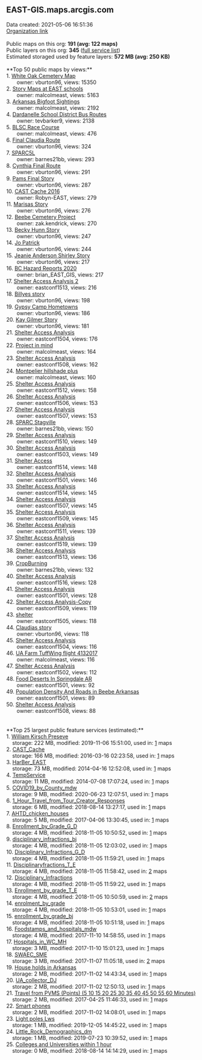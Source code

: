 <h2>EAST-GIS.maps.arcgis.com</h2> Data created: 2021-05-06 16:51:36 <br /><a target='new' href='https://EAST-GIS.maps.arcgis.com'>Organization link</a><br /><br />Public maps on this org: <b>191 (avg: 122 maps)</b><br />Public layers on this org: <b>345 </b>(<a target='new' href='https://services.arcgis.com/EIbKW3Nm8RCAgP3c/ArcGIS/rest/services'>full service list</a>)<br />Estimated storaged used by feature layers: <b>572 MB (avg: 250 KB)</b><br /><br />**Top 50 public maps by views:**<br />  1. <a target='new' href='https://www.arcgis.com/home/item.html?id=5dd0febc7aa14e159254e2011fc07dc6'>White Oak Cemetery Map</a> <br />  &nbsp;&nbsp;&nbsp;&nbsp; &nbsp;&nbsp;owner: vburton96, views: 15350<br />  2. <a target='new' href='https://www.arcgis.com/home/item.html?id=954bb39489de4423886371b40c575db3'>Story Maps at EAST schools</a> <br />  &nbsp;&nbsp;&nbsp;&nbsp; &nbsp;&nbsp;owner: malcolmeast, views: 5163<br />  3. <a target='new' href='https://www.arcgis.com/home/item.html?id=39f8de112eff4cc090518afb2cbdfc0d'>Arkansas Bigfoot Sightings</a> <br />  &nbsp;&nbsp;&nbsp;&nbsp; &nbsp;&nbsp;owner: malcolmeast, views: 2192<br />  4. <a target='new' href='https://www.arcgis.com/home/item.html?id=ffe938d3a0a24bc3a945142471c370bf'>Dardanelle School District Bus Routes</a> <br />  &nbsp;&nbsp;&nbsp;&nbsp; &nbsp;&nbsp;owner: tevbarker9, views: 2138<br />  5. <a target='new' href='https://www.arcgis.com/home/item.html?id=9bfe6c373af84bb3aa552c19d13a9999'>BLSC Race Course</a> <br />  &nbsp;&nbsp;&nbsp;&nbsp; &nbsp;&nbsp;owner: malcolmeast, views: 476<br />  6. <a target='new' href='https://www.arcgis.com/home/item.html?id=1aeede819eb049ab82a035e43d36cb62'>Final Claudia Route</a> <br />  &nbsp;&nbsp;&nbsp;&nbsp; &nbsp;&nbsp;owner: vburton96, views: 324<br />  7. <a target='new' href='https://www.arcgis.com/home/item.html?id=9c93b5276ddb497898e85b9f0a4b0152'>SPARC5L</a> <br />  &nbsp;&nbsp;&nbsp;&nbsp; &nbsp;&nbsp;owner: barnes21bb, views: 293<br />  8. <a target='new' href='https://www.arcgis.com/home/item.html?id=857617dc1cd74a879e2b883770b997a8'>Cynthia Final Route</a> <br />  &nbsp;&nbsp;&nbsp;&nbsp; &nbsp;&nbsp;owner: vburton96, views: 291<br />  9. <a target='new' href='https://www.arcgis.com/home/item.html?id=351053ca3732427890ea1ba5399aa86d'>Pams Final Story</a> <br />  &nbsp;&nbsp;&nbsp;&nbsp; &nbsp;&nbsp;owner: vburton96, views: 287<br />  10. <a target='new' href='https://www.arcgis.com/home/item.html?id=3cb397fd0ec14df2836e32d7c175689d'>CAST Cache 2016</a> <br />  &nbsp;&nbsp;&nbsp;&nbsp; &nbsp;&nbsp;owner: Robyn-EAST, views: 279<br />  11. <a target='new' href='https://www.arcgis.com/home/item.html?id=2a0aed54cc674c508d19377395cd2841'>Marisas Story</a> <br />  &nbsp;&nbsp;&nbsp;&nbsp; &nbsp;&nbsp;owner: vburton96, views: 276<br />  12. <a target='new' href='https://www.arcgis.com/home/item.html?id=44d64201c08c47c9b772e897971af19a'>Beebe Cemetery Project</a> <br />  &nbsp;&nbsp;&nbsp;&nbsp; &nbsp;&nbsp;owner: zak.kendrick, views: 270<br />  13. <a target='new' href='https://www.arcgis.com/home/item.html?id=4f8468a26f4e4465832bb4a91405d9cf'>Becky Hunn Story</a> <br />  &nbsp;&nbsp;&nbsp;&nbsp; &nbsp;&nbsp;owner: vburton96, views: 247<br />  14. <a target='new' href='https://www.arcgis.com/home/item.html?id=ff5ee54c1f4f48faaeaa87918b654d19'>Jo Patrick</a> <br />  &nbsp;&nbsp;&nbsp;&nbsp; &nbsp;&nbsp;owner: vburton96, views: 244<br />  15. <a target='new' href='https://www.arcgis.com/home/item.html?id=bc680e5d8c634a52b23f07e86b177372'>Jeanie Anderson Shirley Story</a> <br />  &nbsp;&nbsp;&nbsp;&nbsp; &nbsp;&nbsp;owner: vburton96, views: 217<br />  16. <a target='new' href='https://www.arcgis.com/home/item.html?id=3964d44ecacb45b4a162733045569307'>BC Hazard Reports 2020</a> <br />  &nbsp;&nbsp;&nbsp;&nbsp; &nbsp;&nbsp;owner: brian_EAST_GIS, views: 217<br />  17. <a target='new' href='https://www.arcgis.com/home/item.html?id=8008bebab8bb4338bec2b34648c85954'>Shelter Access Analysis 2</a> <br />  &nbsp;&nbsp;&nbsp;&nbsp; &nbsp;&nbsp;owner: eastconf1513, views: 216<br />  18. <a target='new' href='https://www.arcgis.com/home/item.html?id=5a820bab32224537b8e627bc2a95e5ab'>Billyes story</a> <br />  &nbsp;&nbsp;&nbsp;&nbsp; &nbsp;&nbsp;owner: vburton96, views: 198<br />  19. <a target='new' href='https://www.arcgis.com/home/item.html?id=67d224a59045408c877cd9b1345c2a40'>Gypsy Camp Hometowns</a> <br />  &nbsp;&nbsp;&nbsp;&nbsp; &nbsp;&nbsp;owner: vburton96, views: 186<br />  20. <a target='new' href='https://www.arcgis.com/home/item.html?id=64304d0d1f794263b75cfa317391601e'>Kay Gilmer Story</a> <br />  &nbsp;&nbsp;&nbsp;&nbsp; &nbsp;&nbsp;owner: vburton96, views: 181<br />  21. <a target='new' href='https://www.arcgis.com/home/item.html?id=27f4497c14074b308d02f8da22433f6e'>Shelter Access Analysis</a> <br />  &nbsp;&nbsp;&nbsp;&nbsp; &nbsp;&nbsp;owner: eastconf1504, views: 176<br />  22. <a target='new' href='https://www.arcgis.com/home/item.html?id=50f0d56a9e674401887d5984c07bd991'>Project in mind</a> <br />  &nbsp;&nbsp;&nbsp;&nbsp; &nbsp;&nbsp;owner: malcolmeast, views: 164<br />  23. <a target='new' href='https://www.arcgis.com/home/item.html?id=12904aee2d3e4d31a9b3e66eb09ed6c8'>Shelter Access Analysis</a> <br />  &nbsp;&nbsp;&nbsp;&nbsp; &nbsp;&nbsp;owner: eastconf1508, views: 162<br />  24. <a target='new' href='https://www.arcgis.com/home/item.html?id=3a3120a2601e45f7b63ea622d89325fd'>Montpelier hillshade plus</a> <br />  &nbsp;&nbsp;&nbsp;&nbsp; &nbsp;&nbsp;owner: malcolmeast, views: 160<br />  25. <a target='new' href='https://www.arcgis.com/home/item.html?id=4d138559e64b414e91330601951e08e9'>Shelter Access Analysis</a> <br />  &nbsp;&nbsp;&nbsp;&nbsp; &nbsp;&nbsp;owner: eastconf1512, views: 158<br />  26. <a target='new' href='https://www.arcgis.com/home/item.html?id=c1f513d4e20c48879da40966a1b8bc7a'>Shelter Access Analysis</a> <br />  &nbsp;&nbsp;&nbsp;&nbsp; &nbsp;&nbsp;owner: eastconf1506, views: 153<br />  27. <a target='new' href='https://www.arcgis.com/home/item.html?id=38dcb8eae69f44a6b96cb17bc8114db8'>Shelter Access Analysis</a> <br />  &nbsp;&nbsp;&nbsp;&nbsp; &nbsp;&nbsp;owner: eastconf1507, views: 153<br />  28. <a target='new' href='https://www.arcgis.com/home/item.html?id=1ecdea68cd1a44629f047b6c5ddd7eb4'>SPARC Stagville</a> <br />  &nbsp;&nbsp;&nbsp;&nbsp; &nbsp;&nbsp;owner: barnes21bb, views: 150<br />  29. <a target='new' href='https://www.arcgis.com/home/item.html?id=76a93afb5f2c451fa139aa9ca80f362e'>Shelter Access Analysis</a> <br />  &nbsp;&nbsp;&nbsp;&nbsp; &nbsp;&nbsp;owner: eastconf1510, views: 149<br />  30. <a target='new' href='https://www.arcgis.com/home/item.html?id=990769333fb24ecf8b64c376fc48cd52'>Shelter Access Analysis</a> <br />  &nbsp;&nbsp;&nbsp;&nbsp; &nbsp;&nbsp;owner: eastconf1503, views: 149<br />  31. <a target='new' href='https://www.arcgis.com/home/item.html?id=266101a438e24b559995866857886797'>Shelter Access</a> <br />  &nbsp;&nbsp;&nbsp;&nbsp; &nbsp;&nbsp;owner: eastconf1514, views: 148<br />  32. <a target='new' href='https://www.arcgis.com/home/item.html?id=7a1a62b6072441809e7dc6d0b30e2f06'>Shelter Access Analysis</a> <br />  &nbsp;&nbsp;&nbsp;&nbsp; &nbsp;&nbsp;owner: eastconf1501, views: 146<br />  33. <a target='new' href='https://www.arcgis.com/home/item.html?id=dd14ae00e96d42328d104a825e69be8b'>Shelter Access Analysis</a> <br />  &nbsp;&nbsp;&nbsp;&nbsp; &nbsp;&nbsp;owner: eastconf1514, views: 145<br />  34. <a target='new' href='https://www.arcgis.com/home/item.html?id=a2798c8492f44fed98bce3f925cf0719'>Shelter Access Analysis</a> <br />  &nbsp;&nbsp;&nbsp;&nbsp; &nbsp;&nbsp;owner: eastconf1507, views: 145<br />  35. <a target='new' href='https://www.arcgis.com/home/item.html?id=54c64fb65ef847308eb817d9b0eff1d8'>Shelter Access Analysis</a> <br />  &nbsp;&nbsp;&nbsp;&nbsp; &nbsp;&nbsp;owner: eastconf1509, views: 145<br />  36. <a target='new' href='https://www.arcgis.com/home/item.html?id=5b6337c650ee4d53892c6697ebdd2758'>Shelter Access Analysis</a> <br />  &nbsp;&nbsp;&nbsp;&nbsp; &nbsp;&nbsp;owner: eastconf1511, views: 139<br />  37. <a target='new' href='https://www.arcgis.com/home/item.html?id=b338c385c51b406c9c73d84aa8a16236'>Shelter Access Analysis</a> <br />  &nbsp;&nbsp;&nbsp;&nbsp; &nbsp;&nbsp;owner: eastconf1519, views: 139<br />  38. <a target='new' href='https://www.arcgis.com/home/item.html?id=f58bbec270b94152a6253d42819ae6ac'>Shelter Access Analysis</a> <br />  &nbsp;&nbsp;&nbsp;&nbsp; &nbsp;&nbsp;owner: eastconf1513, views: 136<br />  39. <a target='new' href='https://www.arcgis.com/home/item.html?id=6f2c430953324c27b91f71e023d097f1'>CropBurning</a> <br />  &nbsp;&nbsp;&nbsp;&nbsp; &nbsp;&nbsp;owner: barnes21bb, views: 132<br />  40. <a target='new' href='https://www.arcgis.com/home/item.html?id=9c1fbe0599e74fca984dfc6fba48665e'>Shelter Access Analysis</a> <br />  &nbsp;&nbsp;&nbsp;&nbsp; &nbsp;&nbsp;owner: eastconf1516, views: 128<br />  41. <a target='new' href='https://www.arcgis.com/home/item.html?id=e8175452af7646fd9a80218f046cdf4b'>Shelter Access Analysis</a> <br />  &nbsp;&nbsp;&nbsp;&nbsp; &nbsp;&nbsp;owner: eastconf1501, views: 128<br />  42. <a target='new' href='https://www.arcgis.com/home/item.html?id=9e64066f06754e28a549fc802649a9fd'>Shelter Access Analysis-Copy</a> <br />  &nbsp;&nbsp;&nbsp;&nbsp; &nbsp;&nbsp;owner: eastconf1509, views: 119<br />  43. <a target='new' href='https://www.arcgis.com/home/item.html?id=cedf2bc08a0c496e87fdfec85beaced9'>shelter</a> <br />  &nbsp;&nbsp;&nbsp;&nbsp; &nbsp;&nbsp;owner: eastconf1505, views: 118<br />  44. <a target='new' href='https://www.arcgis.com/home/item.html?id=8444271a41964da38866c1e5088209f3'>Claudias story</a> <br />  &nbsp;&nbsp;&nbsp;&nbsp; &nbsp;&nbsp;owner: vburton96, views: 118<br />  45. <a target='new' href='https://www.arcgis.com/home/item.html?id=1d1f154e18564c17ab14fabc266c2809'>Shelter Access Analysis</a> <br />  &nbsp;&nbsp;&nbsp;&nbsp; &nbsp;&nbsp;owner: eastconf1504, views: 116<br />  46. <a target='new' href='https://www.arcgis.com/home/item.html?id=e67a499dbe054b8fa89e5058f5ff7965'>UA Farm TuffWing flight 4132017</a> <br />  &nbsp;&nbsp;&nbsp;&nbsp; &nbsp;&nbsp;owner: malcolmeast, views: 116<br />  47. <a target='new' href='https://www.arcgis.com/home/item.html?id=cfef5f66944e40288d5e5b2a5cbed6d0'>Shelter Access Analysis</a> <br />  &nbsp;&nbsp;&nbsp;&nbsp; &nbsp;&nbsp;owner: eastconf1502, views: 112<br />  48. <a target='new' href='https://www.arcgis.com/home/item.html?id=14541f3076a647bf808c582deb751d9f'>Food Deserts In Springdale AR</a> <br />  &nbsp;&nbsp;&nbsp;&nbsp; &nbsp;&nbsp;owner: eastconf1501, views: 92<br />  49. <a target='new' href='https://www.arcgis.com/home/item.html?id=2ab048f8a8c54d858556ca7d7914c43b'>Population Density And Roads in Beebe Arkansas</a> <br />  &nbsp;&nbsp;&nbsp;&nbsp; &nbsp;&nbsp;owner: eastconf1501, views: 89<br />  50. <a target='new' href='https://www.arcgis.com/home/item.html?id=617d48156de34516993163a770c64bc2'>Shelter Access Analysis</a> <br />  &nbsp;&nbsp;&nbsp;&nbsp; &nbsp;&nbsp;owner: eastconf1508, views: 88<br /><br /><br />**Top 25 largest public feature services (estimated):**<br /> 1. <a target='new' href='https://www.arcgis.com/home/item.html?id=81d3e9562f2646b59bb573cf801caddf'>William Kirsch Preseve</a><br /> &nbsp;&nbsp;&nbsp;&nbsp;storage: 222 MB, modified: 2019-11-06 15:51:00,  used in: <a target='new' href='https://ed-ind-tb.s3-us-west-1.amazonaws.com/ADI/81d3e9562f2646b59bb573cf801caddf.html'> 1</a> maps<br /> 2. <a target='new' href='https://www.arcgis.com/home/item.html?id=b0a8224fe42f48c689d44a23bc880552'>CAST_Cache</a><br /> &nbsp;&nbsp;&nbsp;&nbsp;storage: 166 MB, modified: 2016-03-16 02:23:58,  used in: <a target='new' href='https://ed-ind-tb.s3-us-west-1.amazonaws.com/ADI/b0a8224fe42f48c689d44a23bc880552.html'> 1</a> maps<br /> 3. <a target='new' href='https://www.arcgis.com/home/item.html?id=4c7e9ed3fdc04447a673199643f5a8e0'>HarBer_EAST</a><br /> &nbsp;&nbsp;&nbsp;&nbsp;storage: 73 MB, modified: 2014-04-16 12:52:08,  used in: <a target='new' href='https://ed-ind-tb.s3-us-west-1.amazonaws.com/ADI/4c7e9ed3fdc04447a673199643f5a8e0.html'> 1</a> maps<br /> 4. <a target='new' href='https://www.arcgis.com/home/item.html?id=aa65c503cf954c898df0e76b5837489b'>TempService</a><br /> &nbsp;&nbsp;&nbsp;&nbsp;storage: 11 MB, modified: 2014-07-08 17:07:24,  used in: <a target='new' href='https://ed-ind-tb.s3-us-west-1.amazonaws.com/ADI/aa65c503cf954c898df0e76b5837489b.html'> 1</a> maps<br /> 5. <a target='new' href='https://www.arcgis.com/home/item.html?id=134e54f4843040dc9c791af31ae4e481'>COVID19_by_County_mdw</a><br /> &nbsp;&nbsp;&nbsp;&nbsp;storage: 9 MB, modified: 2020-06-23 12:07:51,  used in: <a target='new' href='https://ed-ind-tb.s3-us-west-1.amazonaws.com/ADI/134e54f4843040dc9c791af31ae4e481.html'> 1</a> maps<br /> 6. <a target='new' href='https://www.arcgis.com/home/item.html?id=2dc439fe3a534802a2e7bfea813adcc5'>1_Hour_Travel_from_Tour_Creator_Responses</a><br /> &nbsp;&nbsp;&nbsp;&nbsp;storage: 6 MB, modified: 2018-08-14 13:27:17,  used in: <a target='new' href='https://ed-ind-tb.s3-us-west-1.amazonaws.com/ADI/2dc439fe3a534802a2e7bfea813adcc5.html'> 1</a> maps<br /> 7. <a target='new' href='https://www.arcgis.com/home/item.html?id=8cdd14dece254a6eb90fd6323e7ada31'>AHTD_chicken_houses</a><br /> &nbsp;&nbsp;&nbsp;&nbsp;storage: 5 MB, modified: 2017-04-06 13:30:45,  used in: <a target='new' href='https://ed-ind-tb.s3-us-west-1.amazonaws.com/ADI/8cdd14dece254a6eb90fd6323e7ada31.html'> 1</a> maps<br /> 8. <a target='new' href='https://www.arcgis.com/home/item.html?id=b01bad81d1e94bfe9e1c54225dc3b52e'>Enrollment_by_Grade_G_D</a><br /> &nbsp;&nbsp;&nbsp;&nbsp;storage: 4 MB, modified: 2018-11-05 10:50:52,  used in: <a target='new' href='https://ed-ind-tb.s3-us-west-1.amazonaws.com/ADI/b01bad81d1e94bfe9e1c54225dc3b52e.html'> 1</a> maps<br /> 9. <a target='new' href='https://www.arcgis.com/home/item.html?id=139cc45d06af44fd8acb5468deaf927e'>disciplinary_infractions_bj</a><br /> &nbsp;&nbsp;&nbsp;&nbsp;storage: 4 MB, modified: 2018-11-05 12:03:02,  used in: <a target='new' href='https://ed-ind-tb.s3-us-west-1.amazonaws.com/ADI/139cc45d06af44fd8acb5468deaf927e.html'> 1</a> maps<br /> 10. <a target='new' href='https://www.arcgis.com/home/item.html?id=58eabaffb8f94b60a3272b66948e69d6'>Disciplinary_Infractions_G_D</a><br /> &nbsp;&nbsp;&nbsp;&nbsp;storage: 4 MB, modified: 2018-11-05 11:59:21,  used in: <a target='new' href='https://ed-ind-tb.s3-us-west-1.amazonaws.com/ADI/58eabaffb8f94b60a3272b66948e69d6.html'> 1</a> maps<br /> 11. <a target='new' href='https://www.arcgis.com/home/item.html?id=db1448287cf24884846a1dcb98c3bebc'>Disciplinaryfractions_T_E</a><br /> &nbsp;&nbsp;&nbsp;&nbsp;storage: 4 MB, modified: 2018-11-05 11:58:42,  used in: <a target='new' href='https://ed-ind-tb.s3-us-west-1.amazonaws.com/ADI/db1448287cf24884846a1dcb98c3bebc.html'> 2</a> maps<br /> 12. <a target='new' href='https://www.arcgis.com/home/item.html?id=6776d14d6f4a4bc3be4a2adc74bc3c02'>Disciplinary_Infractions</a><br /> &nbsp;&nbsp;&nbsp;&nbsp;storage: 4 MB, modified: 2018-11-05 11:59:22,  used in: <a target='new' href='https://ed-ind-tb.s3-us-west-1.amazonaws.com/ADI/6776d14d6f4a4bc3be4a2adc74bc3c02.html'> 1</a> maps<br /> 13. <a target='new' href='https://www.arcgis.com/home/item.html?id=daef4a1045424b5fb043ffb115f601cf'>Enrollment_by_grade_T_E</a><br /> &nbsp;&nbsp;&nbsp;&nbsp;storage: 4 MB, modified: 2018-11-05 10:50:59,  used in: <a target='new' href='https://ed-ind-tb.s3-us-west-1.amazonaws.com/ADI/daef4a1045424b5fb043ffb115f601cf.html'> 2</a> maps<br /> 14. <a target='new' href='https://www.arcgis.com/home/item.html?id=4df2cbd694a34ef8b7b4c43abc5a57a1'>enrolment_by_grade</a><br /> &nbsp;&nbsp;&nbsp;&nbsp;storage: 4 MB, modified: 2018-11-05 10:53:01,  used in: <a target='new' href='https://ed-ind-tb.s3-us-west-1.amazonaws.com/ADI/4df2cbd694a34ef8b7b4c43abc5a57a1.html'> 1</a> maps<br /> 15. <a target='new' href='https://www.arcgis.com/home/item.html?id=df4d01c6536c4520b8d108860e60c453'>enrollment_by_grade_bj</a><br /> &nbsp;&nbsp;&nbsp;&nbsp;storage: 4 MB, modified: 2018-11-05 10:51:18,  used in: <a target='new' href='https://ed-ind-tb.s3-us-west-1.amazonaws.com/ADI/df4d01c6536c4520b8d108860e60c453.html'> 1</a> maps<br /> 16. <a target='new' href='https://www.arcgis.com/home/item.html?id=607d8af26ba14354bc24de114b18ab59'>Foodstamps_and_hospitals_mdw</a><br /> &nbsp;&nbsp;&nbsp;&nbsp;storage: 4 MB, modified: 2017-11-10 14:58:55,  used in: <a target='new' href='https://ed-ind-tb.s3-us-west-1.amazonaws.com/ADI/607d8af26ba14354bc24de114b18ab59.html'> 1</a> maps<br /> 17. <a target='new' href='https://www.arcgis.com/home/item.html?id=aae09727d84d44d8823dd15fffcbde55'>Hospitals_in_WC_MH</a><br /> &nbsp;&nbsp;&nbsp;&nbsp;storage: 3 MB, modified: 2017-11-10 15:01:23,  used in: <a target='new' href='https://ed-ind-tb.s3-us-west-1.amazonaws.com/ADI/aae09727d84d44d8823dd15fffcbde55.html'> 1</a> maps<br /> 18. <a target='new' href='https://www.arcgis.com/home/item.html?id=ef55a3ee4c884fb3a31386bacafdb362'>SWAEC_SME</a><br /> &nbsp;&nbsp;&nbsp;&nbsp;storage: 3 MB, modified: 2017-11-07 11:05:18,  used in: <a target='new' href='https://ed-ind-tb.s3-us-west-1.amazonaws.com/ADI/ef55a3ee4c884fb3a31386bacafdb362.html'> 2</a> maps<br /> 19. <a target='new' href='https://www.arcgis.com/home/item.html?id=4e2409776a0c49f985c92b2ea73b99fa'>House holds in Arkansas</a><br /> &nbsp;&nbsp;&nbsp;&nbsp;storage: 2 MB, modified: 2017-11-02 14:43:34,  used in: <a target='new' href='https://ed-ind-tb.s3-us-west-1.amazonaws.com/ADI/4e2409776a0c49f985c92b2ea73b99fa.html'> 1</a> maps<br /> 20. <a target='new' href='https://www.arcgis.com/home/item.html?id=031b6ee529994ee899dcde232a1a4a0f'>UA_collector_DJ</a><br /> &nbsp;&nbsp;&nbsp;&nbsp;storage: 2 MB, modified: 2017-11-02 12:50:13,  used in: <a target='new' href='https://ed-ind-tb.s3-us-west-1.amazonaws.com/ADI/031b6ee529994ee899dcde232a1a4a0f.html'> 1</a> maps<br /> 21. <a target='new' href='https://www.arcgis.com/home/item.html?id=6db4ab465d454dcdb8d0baa01e8c4951'>Travel from PVMS (Points) (5 10 15 20 25 30 35 40 45 50 55 60 Minutes)</a><br /> &nbsp;&nbsp;&nbsp;&nbsp;storage: 2 MB, modified: 2017-04-25 11:46:33,  used in: <a target='new' href='https://ed-ind-tb.s3-us-west-1.amazonaws.com/ADI/6db4ab465d454dcdb8d0baa01e8c4951.html'> 1</a> maps<br /> 22. <a target='new' href='https://www.arcgis.com/home/item.html?id=5c850a0bcb86404184a2884ed41f6f19'>Smart phones</a><br /> &nbsp;&nbsp;&nbsp;&nbsp;storage: 2 MB, modified: 2017-11-02 14:08:01,  used in: <a target='new' href='https://ed-ind-tb.s3-us-west-1.amazonaws.com/ADI/5c850a0bcb86404184a2884ed41f6f19.html'> 1</a> maps<br /> 23. <a target='new' href='https://www.arcgis.com/home/item.html?id=99dd7f74a77b4948a6c2e89950a9f821'>Light poles Lws</a><br /> &nbsp;&nbsp;&nbsp;&nbsp;storage: 1 MB, modified: 2019-12-05 14:45:22,  used in: <a target='new' href='https://ed-ind-tb.s3-us-west-1.amazonaws.com/ADI/99dd7f74a77b4948a6c2e89950a9f821.html'> 1</a> maps<br /> 24. <a target='new' href='https://www.arcgis.com/home/item.html?id=b55a63aae16f48cc83560510343d2ff9'>Little_Rock_Demographics_dm</a><br /> &nbsp;&nbsp;&nbsp;&nbsp;storage: 1 MB, modified: 2019-07-23 10:39:52,  used in: <a target='new' href='https://ed-ind-tb.s3-us-west-1.amazonaws.com/ADI/b55a63aae16f48cc83560510343d2ff9.html'> 1</a> maps<br /> 25. <a target='new' href='https://www.arcgis.com/home/item.html?id=6c2b8ebc48b2452bae0f13789e2a54d8'>Colleges and Universities within 1 hour</a><br /> &nbsp;&nbsp;&nbsp;&nbsp;storage: 0 MB, modified: 2018-08-14 14:14:29,  used in: <a target='new' href='https://ed-ind-tb.s3-us-west-1.amazonaws.com/ADI/6c2b8ebc48b2452bae0f13789e2a54d8.html'> 1</a> maps<br />